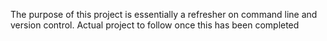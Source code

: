 The purpose of this project is essentially a refresher on command line and version control. Actual project to follow once this has been completed
